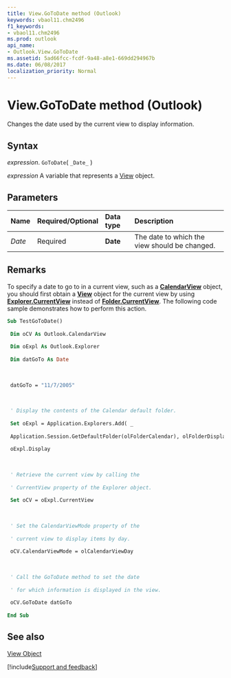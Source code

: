 ```yaml
---
title: View.GoToDate method (Outlook)
keywords: vbaol11.chm2496
f1_keywords:
- vbaol11.chm2496
ms.prod: outlook
api_name:
- Outlook.View.GoToDate
ms.assetid: 5ad66fcc-fcdf-9a48-a8e1-669dd294967b
ms.date: 06/08/2017
localization_priority: Normal
---
```



# View.GoToDate method (Outlook)

Changes the date used by the current view to display information.


## Syntax

_expression_. `GoToDate`( `_Date_` )

_expression_ A variable that represents a [View](Outlook.View.md) object.


## Parameters



|Name|Required/Optional|Data type|Description|
|:-----|:-----|:-----|:-----|
| _Date_|Required| **Date**|The date to which the view should be changed.|

## Remarks

To specify a date to go to in a current view, such as a  **[CalendarView](Outlook.calendarView.md)** object, you should first obtain a **[View](Outlook.View.md)** object for the current view by using **[Explorer.CurrentView](Outlook.Explorer.CurrentView.md)** instead of **[Folder.CurrentView](Outlook.Folder.CurrentView.md)**. The following code sample demonstrates how to perform this action.


```vb
Sub TestGoToDate() 
 
 Dim oCV As Outlook.CalendarView 
 
 Dim oExpl As Outlook.Explorer 
 
 Dim datGoTo As Date 
 
 
 
 datGoTo = "11/7/2005" 
 
 
 
 ' Display the contents of the Calendar default folder. 
 
 Set oExpl = Application.Explorers.Add( _ 
 
 Application.Session.GetDefaultFolder(olFolderCalendar), olFolderDisplayFolderOnly) 
 
 oExpl.Display 
 
 
 
 ' Retrieve the current view by calling the 
 
 ' CurrentView property of the Explorer object. 
 
 Set oCV = oExpl.CurrentView 
 
 
 
 ' Set the CalendarViewMode property of the 
 
 ' current view to display items by day. 
 
 oCV.CalendarViewMode = olCalendarViewDay 
 
 
 
 ' Call the GoToDate method to set the date 
 
 ' for which information is displayed in the view. 
 
 oCV.GoToDate datGoTo 
 
End Sub
```


## See also


[View Object](Outlook.View.md)

[!include[Support and feedback](~/includes/feedback-boilerplate.md)]